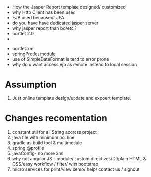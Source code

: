 

+ How the Jasper Report template designed/ customized 
+ why Http Client has been used
+ EJB used becauseof JPA
+ do you have have dedicated jasper server
+ why jasper report than bo/etc ?
+ portlet 2.0
+

* portlet.xml
* springProtlet module
* use of SimpleDateFormat is tend to error prone
* why do u want access ejb as remote instead fo local session



Assumption
==========
1. Just online template design/update and expoert template.


Changes recomentation
===================
1. constant util for all String accross project
1. java file with minimum no. line.
1. gradle as build tool & multimodule
1. spring @profile
1. javaConfig- no more xml
1. why not angular JS - module/ custom directives/DI/plain HTML & CSS/easy workflow / filter/ with bootstrap
1. micro services for print/view demo/ help/ contact us /  signout


